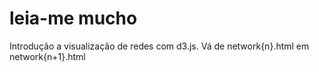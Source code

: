 # leia-me mucho

Introdução a visualização de redes com d3.js. Vá de network{n}.html em network{n+1}.html
